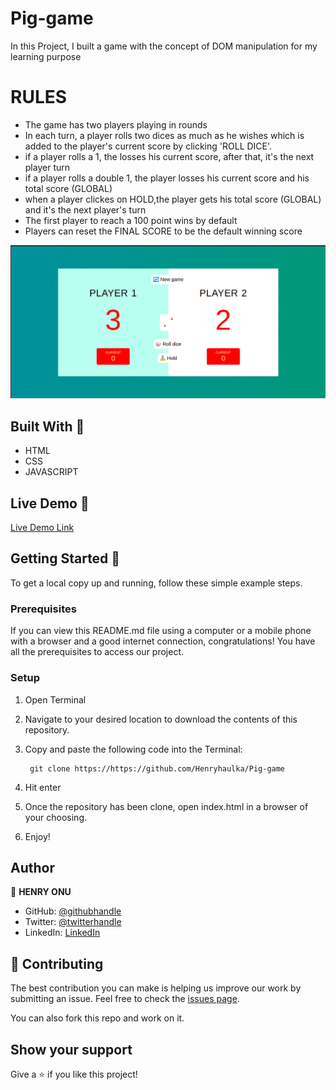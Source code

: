 # Pig-game
In this Project, I built a game with the concept of DOM manipulation for my learning purpose

# RULES
- The game has two players playing in rounds
- In each turn, a player rolls two dices as much as he wishes which is added to the player's current score by clicking 'ROLL DICE'.
- if a player rolls a 1, the losses his current score, after that, it's the next player turn
- if a player rolls a double 1, the player losses his current score and his total score (GLOBAL)
- when a player clickes on HOLD,the player gets his total score (GLOBAL) and it's the next player's turn
- The first player to reach a 100 point wins by default
- Players can reset the FINAL SCORE to be the default winning score

![screenshot](/img/pig-game.png)

## Built With 🧰

- HTML
- CSS
- JAVASCRIPT

## Live Demo 🔴

[Live Demo Link](https://ephemeral-blini-afe681.netlify.app/)

## Getting Started 🏁

To get a local copy up and running, follow these simple example steps.

### Prerequisites

If you can view this README.md file using a computer or a mobile phone with a browser and a good internet connection, congratulations! You have all the prerequisites to access our project.

### Setup

1. Open Terminal
2. Navigate to your desired location to download the contents of this repository.
3. Copy and paste the following code into the Terminal: 
        
        git clone https://https://github.com/Henryhaulka/Pig-game

4. Hit enter
5. Once the repository has been clone, open index.html in a browser of your choosing.
6. Enjoy!

## Author

👤 **HENRY ONU**

- GitHub: [@githubhandle](https://github.com/Henryhaulka)
- Twitter: [@twitterhandle](https://twitter.com/onu_henry)
- LinkedIn: [LinkedIn](https://www.linkedin.com/in/henry-onu)


## 🤝 Contributing

The best contribution you can make is helping us improve our work by submitting an issue. 
Feel free to check the [issues page](https://https://github.com/Henryhaulka/Pig-game/isssues).

You can also fork this repo and work on it.

## Show your support

Give a ⭐️ if you like this project!

